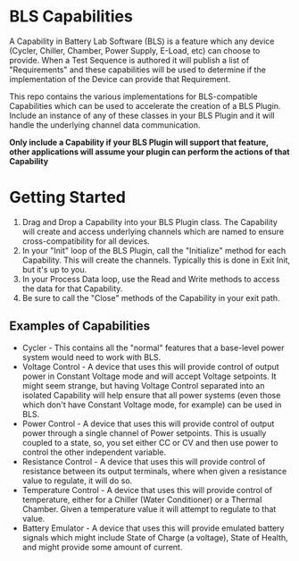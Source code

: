 # BLS Capabilities

A Capability in Battery Lab Software (BLS) is a feature which any device (Cycler, Chiller, Chamber, Power Supply, E-Load, etc) can choose to provide. When a Test Sequence is authored it will publish a list of "Requirements" and these capabilities will be used to determine if the implementation of the Device can provide that Requirement.

This repo contains the various implementations for BLS-compatible Capabilities which can be used to accelerate the creation of a BLS Plugin. Include an instance of any of these classes in your BLS Plugin and it will handle the underlying channel data communication.

**Only include a Capability if your BLS Plugin will support that feature, other applications will assume your plugin can perform the actions of that Capability**

# Getting Started

1. Drag and Drop a Capability into your BLS Plugin class. The Capability will create and access underlying channels which are named to ensure cross-compatibility for all devices.
1. In your "Init" loop of the BLS Plugin, call the "Initialize" method for each Capability. This will create the channels. Typically this is done in Exit Init, but it's up to you.
1. In your Process Data loop, use the Read and Write methods to access the data for that Capability.
1. Be sure to call the "Close" methods of the Capability in your exit path.

## Examples of Capabilities

* Cycler - This contains all the "normal" features that a base-level power system would need to work with BLS.
* Voltage Control - A device that uses this will provide control of output power in Constant Voltage mode and will accept Voltage setpoints. It might seem strange, but having Voltage Control separated into an isolated Capability will help ensure that all power systems (even those which don't have Constant Voltage mode, for example) can be used in BLS.
* Power Control -  A device that uses this will provide control of output power through a single channel of Power setpoints. This is usually coupled to a state, so, you set either CC or CV and then use power to control the other independent variable.
* Resistance Control - A device that uses this will provide control of resistance between its output terminals, where when given a resistance value to regulate, it will do so.
* Temperature Control - A device that uses this will provide control of temperature, either for a Chiller (Water Conditioner) or a Thermal Chamber. Given a temperature value it will attempt to regulate to that value.
* Battery Emulator - A device that uses this will provide emulated battery signals which might include State of Charge (a voltage), State of Health, and might provide some amount of current.
